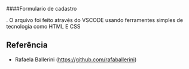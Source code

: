 ####Formulario de cadastro

. O arquivo foi feito através do VSCODE usando ferramentes simples de tecnologia como
HTML E CSS

## Referência

 - Rafaela Ballerini (https://github.com/rafaballerini)
 
